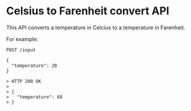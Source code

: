 # Celsius to Farenheit convert API

This API converts a temperature in Celcius to a temperature in Farenheit.

For example:

```
POST /input

{
  "temperature": 20
}

> HTTP 200 OK
> 
> {
>   "temperature": 68
> }
```
